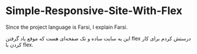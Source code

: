 # Simple-Responsive-Site-With-Flex
Since the project language is Farsi, I explain Farsi.

این یه سایت ساده و تک صفحه‌ای هست که موقع یاد گرفتن flex درستش کردم برای کار کردن با flex.
